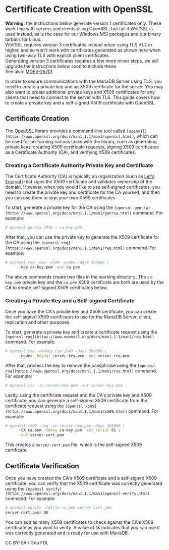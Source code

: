 # Certificate Creation with OpenSSL

**Warning**: the instructions below generate version 1 certificates only. These work fine with servers and clients using OpenSSL, but fail if WolfSSL is used instead, as is the case for our Windows MSI packages and our binary tarballs for Linux.\
WolfSSL requires version 3 certificates instead when using TLS v1.2 or higher, and so won't work with certificates generated as shown here when using two-way TLS with explicit client certificates.\
Generating version 3 certificates requires a few more minor steps, we will upgrade the instructions below soon to include these.\
See also: [MDEV-25701](https://jira.mariadb.org/browse/MDEV-25701)

In order to secure communications with the MariaDB Server using TLS, you need to create a private key and an X509 certificate for the server. You may also want to create additional private keys and X509 certificates for any clients that need to connect to the server with TLS. This guide covers how to create a private key and a self-signed X509 certificate with OpenSSL.

## Certificate Creation

The [OpenSSL](https://www.openssl.org/) library provides a command-line tool called `[openssl](https://www.openssl.org/docs/man1.1.1/man1/openssl.html)`, which can be used for performing various tasks with the library, such as generating private keys, creating X509 certificate requests, signing X509 certificates as a Certificate Authority (CA), and verifying X509 certificates.

### Creating a Certificate Authority Private Key and Certificate

The Certificate Authority (CA) is typically an organization (such as [Let's Encrypt](https://letsencrypt.org/)) that signs the X509 certificate and validates ownership of the domain. However, when you would like to use self-signed certificates, you need to create the private key and certificate for the CA yourself, and then you can use them to sign your own X509 certificates.

To start, generate a private key for the CA using the `[openssl genrsa](https://www.openssl.org/docs/man1.1.1/man1/genrsa.html)` command. For example:

```bash
# openssl genrsa 2048 > ca-key.pem
```

After that, you can use the private key to generate the X509 certificate for the CA using the `[openssl req](https://www.openssl.org/docs/man1.1.1/man1/req.html)` command. For example:

```bash
# openssl req -new -x509 -nodes -days 365000 \
      -key ca-key.pem -out ca.pem
```

The above commands create two files in the working directory: The `ca-key.pem` private key and the `ca.pem` X509 certificate are both are used by the CA to create self-signed X509 certificates below.

### Creating a Private Key and a Self-signed Certificate

Once you have the CA's private key and X509 certificate, you can create the self-signed X509 certificates to use for the MariaDB Server, client, replication and other purposes.

To start, generate a private key and create a certificate request using the `[openssl req](https://www.openssl.org/docs/man1.1.1/man1/req.html)` command. For example:

```bash
# openssl req -newkey rsa:2048 -days 365000 \
      -nodes -keyout server-key.pem -out server-req.pem
```

After that, process the key to remove the passphrase using the `[openssl rsa](https://www.openssl.org/docs/man1.1.1/man1/rsa.html)` command. For example:

```bash
# openssl rsa -in server-key.pem -out server-key.pem
```

Lastly, using the certificate request and the CA's private key and X509 certificate, you can generate a self-signed X509 certificate from the certificate request using the `[openssl x509](https://www.openssl.org/docs/man1.1.1/man1/x509.html)` command. For example:

```bash
# openssl x509 -req -in server-req.pem -days 365000 \
      -CA ca.pem -CAkey ca-key.pem -set_serial 01 \
      -out server-cert.pem
```

This creates a `server-cert.pem` file, which is the self-signed X509 certificate.

## Certificate Verification

Once you have created the CA's X509 certificate and a self-signed X509 certificate, you can verify that the X509 certificate was correctly generated using the `[openssl verify](https://www.openssl.org/docs/man1.1.1/man1/openssl-verify.html)` command. For example:

```bash
# openssl verify -CAfile ca.pem server-cert.pem
server-cert.pem: OK
```

You can add as many X509 certificates to check against the CA's X509 certificate as you want to verify. A value of `OK` indicates that you can use it was correctly generated and is ready for use with MariaDB.

CC BY-SA / Gnu FDL
